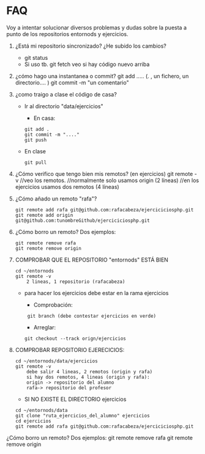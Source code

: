 # FAQ

Voy a intentar solucionar diversos problemas y dudas sobre la puesta a punto de los repositorios entornods y ejercicios.

1. ¿Está mi repositorio sincronizado? ¿He subido los cambios?

    - git status
    - Si uso tb. git fetch veo si hay código nuevo arriba

2. ¿cómo hago una instantanea o commit?
    git add ..... (. , un fichero, un directorio.... )
    git commit -m "un comentario"

3. ¿como traigo a clase el código de casa?
    - Ir al directorio "data/ejercicios"
        - En casa:

        ```
        git add .
        git commit -m "...."
        git push
        ```

    - En clase    
        ```
        git pull
        ```

4. ¿Cómo verifico que tengo bien mis remotos? (en ejercicios)
    git remote -v  //veo los remotos.
        //normalmente solo usamos origin (2 líneas)
        //en los ejercicios usamos dos remotos (4 líneas)


5. ¿Cómo añado un remoto "rafa"? 

    ```
    git remote add rafa git@github.com:rafacabeza/ejerciciciosphp.git
    git remote add origin git@github.com:tunombreGithub/ejerciciciosphp.git
    ```

6. ¿Cómo borro un remoto? Dos ejemplos:
   
    ```
    git remote remove rafa
    git remote remove origin
    ```



7. COMPROBAR QUE EL REPOSITORIO "entornods" ESTÁ BIEN

    ```
    cd ~/entornods
    git remote -v
        2 lineas, 1 repositorio (rafacabeza)
    ```
    
    - para hacer los ejercicios debe estar en la rama ejercicios

        -  Comprobación:

       ``` 
        git branch (debe contestar ejercicios en verde)
        ```

        -  Arreglar:

        ```
        git checkout --track orign/ejercicios
        ```

8. COMPROBAR REPOSITORIO EJERECICIOS:

    ```
    cd ~/entornods/data/ejercicios
    git remote -v
        debe salir 4 lineas, 2 remotos (origin y rafa)
        si hay dos remotos, 4 lineas (origin y rafa):
        origin -> repositorio del alumno
        rafa-> repositorio del profesor
    ```



    - SI NO EXISTE EL DIRECTORIO ejercicios
    
    ```
    cd ~/entornods/data
    git clone "ruta_ejercicios_del_alumno" ejercicios
    cd ejercicios
    git remote add rafa git@github.com:rafacabeza/ejerciciciosphp.git
    ```









¿Cómo borro un remoto? Dos ejemplos:
    git remote remove rafa
    git remote remove origin


